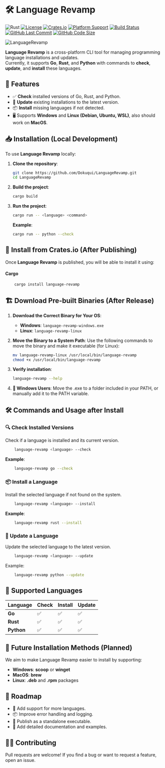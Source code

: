 # 🛠 Language Revamp

![Rust](https://img.shields.io/badge/Rust-1.56+-orange)
[![License](https://img.shields.io/badge/license-MIT-green.svg)](LICENSE)
[![Crates.io](https://img.shields.io/crates/v/language-revamp.svg)](https://crates.io/crates/language-revamp)
[![Platform Support](https://img.shields.io/badge/platforms-Windows%20%7C%20Linux%20%7C%20macOS-blueviolet)]()
[![Build Status](https://img.shields.io/github/actions/workflow/status/Dokuqui/LanguageRevamp/.github/workflows/rust.yml?branch=main)](https://github.com/Dokuqui/LanguageRevamp/actions)
[![GitHub Last Commit](https://img.shields.io/github/last-commit/Dokuqui/LanguageRevamp.svg)](https://github.com/Dokuqui/LanguageRevamp/commits/main)
[![GitHub Code Size](https://img.shields.io/github/languages/code-size/Dokuqui/LanguageRevamp)](https://github.com/Dokuqui/LanguageRevamp)

![LanguageRevamp](https://socialify.git.ci/Dokuqui/LanguageRevamp/image?description=1&font=Source+Code+Pro&forks=1&issues=1&language=1&name=1&owner=1&pattern=Floating+Cogs&pulls=1&stargazers=1&theme=Auto)

**Language Revamp** is a cross-platform CLI tool for managing programming language installations and updates.  
Currently, it supports **Go**, **Rust**, and **Python** with commands to **check**, **update**, and **install** these languages.

## 🚀 Features

- ✅ **Check** installed versions of Go, Rust, and Python.
- 🔄 **Update** existing installations to the latest version.
- 📦 **Install** missing languages if not detected.
- 🖥️ Supports **Windows** and **Linux (Debian, Ubuntu, WSL)**, also should work on **MacOS**.

## 📥 Installation (Local Development)

To use **Language Revamp** locally:

1. **Clone the repository**:
   ```bash
   git clone https://github.com/Dokuqui/LanguageRevamp.git
   cd LanguageRevamp
   ```
2. **Build the project**:
    ```bash
   cargo build
    ```
3. **Run the project**:
    ```bash
   cargo run -- <language> <command>
    ```
   
    **Example**:
    ```bash
   cargo run -- python --check
    ```

## 🔧 Install from Crates.io (After Publishing)
Once **Language Revamp** is published, you will be able to install it using:

#### **Cargo**
```bash
    cargo install language-revamp
```

## 🏗️ Download Pre-built Binaries (After Release)

1. **Download the Correct Binary for Your OS**:
    - **Windows**: `language-revamp-windows.exe`
    - **Linux**: `language-revamp-linux`

2. **Move the Binary to a System Path**:
   Use the following commands to move the binary and make it executable (for Linux):

   ```bash
   mv language-revamp-linux /usr/local/bin/language-revamp
   chmod +x /usr/local/bin/language-revamp
   ```
   
3. **Verify installation**:
   ```bash
   language-revamp --help
   ```
   
4. **📌 Windows Users**:
   Move the .exe to a folder included in your PATH, or manually add it to the PATH variable.

🛠 Commands and Usage after Install
---------------------

### 🔍 Check Installed Versions

Check if a language is installed and its current version.
```bash
    language-revamp <language> --check
```

**Example**:
```bash
    language-revamp go --check
```

### 📦 Install a Language

Install the selected language if not found on the system.
```bash
    language-revamp <language> --install
```

**Example**:
```bash
    language-revamp rust --install
```

### 🔄 Update a Language

Update the selected language to the latest version.
```bash
    language-revamp <language> --update
```

Example:
```bash
    language-revamp python --update
```

🔧 Supported Languages
----------------------

| Language | Check | Install | Update |
| --- | --- | --- | --- |
| **Go** | ✅ | ✅ | ✅ |
| **Rust** | ✅ | ✅ | ✅ |
| **Python** | ✅ | ✅ | ✅ |

🚀 Future Installation Methods (Planned)
----------------------

We aim to make Language Revamp easier to install by supporting:

- **Windows**: **scoop** or **winget**
- **MacOS**: **brew**
- **Linux**: **.deb** and **.rpm** packages

📝 Roadmap
----------------------

- 📌 Add support for more languages.
- 📦 Improve error handling and logging.
- 🚀 Publish as a standalone executable.
- 📜 Add detailed documentation and examples.

👨‍💻 Contributing
----------------------
Pull requests are welcome! If you find a bug or want to request a feature, open an issue.
